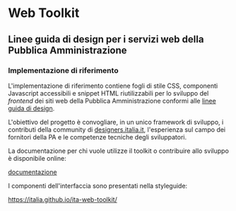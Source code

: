# Web Toolkit
## Linee guida di design per i servizi web della Pubblica Amministrazione
### Implementazione di riferimento

L'implementazione di riferimento contiene fogli di stile CSS, componenti Javascript accessibili e snippet HTML
riutilizzabili per lo sviluppo del *frontend* dei siti web della Pubblica Amministrazione
conformi alle [linee guida di design](https://design-italia.readthedocs.io).

L'obiettivo del progetto è convogliare, in un unico framework di sviluppo,
i contributi della community di [designers.italia.it](http://designers.italia.it),
l'esperienza sul campo dei fornitori della PA e le competenze tecniche degli sviluppatori.

La documentazione per chi vuole utilizze il toolkit o contribuire allo sviluppo è disponibile online:

[documentazione](https://italia.github.io/ita-web-toolkit/)

I componenti dell'interfaccia sono presentati nella styleguide:

https://italia.github.io/ita-web-toolkit/
